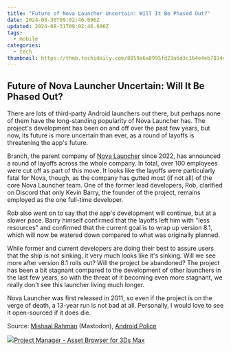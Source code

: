 ```yaml
---
title: "Future of Nova Launcher Uncertain: Will It Be Phased Out?"
date: 2024-08-30T09:02:46.696Z
updated: 2024-08-31T09:02:46.696Z
tags:
  - mobile
categories:
  - tech
thumbnail: https://thmb.techidaily.com/8859a6a8995fd23a6d3c164e4eb7814defea1c5b86ac3b09d9d752ad915284f4.jpg
---
```


## Future of Nova Launcher Uncertain: Will It Be Phased Out?

There are lots of third-party Android launchers out there, but perhaps none of them have the long-standing popularity of Nova Launcher has. The project's development has been on and off over the past few years, but now, its future is more uncertain than ever, as a round of layoffs is threatening the app's future.

 Branch, the parent company of [Nova Launcher](https://static1.howtogeekimages.com/wordpress/wp-content/uploads/2023/10/53154206617%5F77f1de5022%5Fo.jpg?q=50&fit=crop&w=1100&h=618&dpr=1.5) since 2022, has announced a round of layoffs across the whole company. In total, over 100 employees were cut off as part of this move. It looks like the layoffs were particularly fatal for Nova, though, as the company has gutted most (if not all) of the core Nova Launcher team. One of the former lead developers, Rob, clarified on Discord that only Kevin Barry, the founder of the project, remains employed as the one full-time developer.

 Rob also went on to say that the app's development will continue, but at a slower pace. Barry himself confirmed that the layoffs left him with "less resources" and confirmed that the current goal is to wrap up version 8.1, which will now be watered down compared to what was originally planned.

 While former and current developers are doing their best to assure users that the ship is not sinking, it very much looks like it's sinking. Will we see more after version 8.1 rolls out? Will the project be abandoned? The project has been a bit stagnant compared to the development of other launchers in the last few years, so with the threat of it becoming even more stagnant, we really don't see this launcher living much longer.

 Nova Launcher was first released in 2011, so even if the project is on the verge of death, a 13-year run is not bad at all. Personally, I would love to see it open-sourced if it does die.

 Source: [Mishaal Rahman](https://androiddev.social/@MishaalRahman/112927273258254053) (Mastodon), [Android Police](https://www.androidpolice.com/nova-launcher-future-uncertain-layoffs-slash-core-dev-team/)

<ins class="adsbygoogle"
     style="display:block"
     data-ad-format="autorelaxed"
     data-ad-client="ca-pub-7571918770474297"
     data-ad-slot="1223367746"></ins>



<ins class="adsbygoogle"
     style="display:block"
     data-ad-client="ca-pub-7571918770474297"
     data-ad-slot="8358498916"
     data-ad-format="auto"
     data-full-width-responsive="true"></ins>



<!-- affiliate ads begin -->
<a href="https://secure.2checkout.com/order/checkout.php?PRODS=4709458&QTY=1&AFFILIATE=108875&CART=1"><img src="https://3d-kstudio.com/wp-content/uploads/2019/10/Project-Manager-version-3-1600x900-768x419.jpg" border="0">Project Manager - Asset Browser for 3Ds Max</a>
<!-- affiliate ads end -->